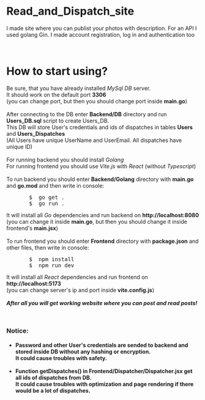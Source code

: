 <div>
  <h1>Read_and_Dispatch_site</h1>
  <p>I made site where you can publist your photos with description. For an API I used golang Gin. I made account registration, log in and authentication too</p>
</div>
<br>
<div>
  <h1>How to start using?</h1>
  <p>
    Be sure, that you have already installed <i>MySql DB</i> server. <br>
    It should work on the default port <strong>3306</strong> <br>
    (you can change port, but then you should change port inside <b>main.go</b>) <br>
    <br>
    After connecting to the DB enter <b>Backend/DB</b> directory and run <b>Users_DB.sql</b> script to create Users_DB.<br>
    This DB will store User's credentials and ids of dispatches in tables <strong>Users</strong> and <strong>Users_Dispatches</strong><br>
    (All Users have unique UserName and UserEmail. All dispatches have unique ID)<br>
    <br>
    For running backend you should install <i>Golang</i> <br>
    For running frontend you should use <i>Vite.js</i> with <i>React</i> (without <i>Typescript</i>)<br>
    <br>
    To run backend you should enter <b>Backend/Golang</b> directory with <b>main.go</b> and <b>go.mod</b> and then write in console: <br>
    <pre>
       $  go get . 
       $  go run . </pre>
    It will install all <i>Go</i> dependencies and run backend on <strong>http://localhost:8080</strong> <br>
    (you can change it inside <b>main.go</b>, but then you should change it inside frontend's <b>main.jsx</b>) <br>
    <br>
    To run frontend you should enter <b>Frontend</b> directory with <b>package.json</b> and other files, then write in console:
    <pre>
       $  npm install  
       $  npm run dev </pre>
    It will install all <i>React</i> dependencies and run frontend on <strong>http://localhost:5173</strong> <br>
    (you can change server's ip and port inside <b>vite.config.js</b>) <br>
    <br>
    <strong><em>After all you will get working website where you can post and read posts!</em></strong>
    <br>
  </p>
  <br>
  <h3>Notice:</h3>
    <h4>
      <ul>
        <li>
          Password and other User's credentials are sended to backend and stored inside DB without any hashing or encryption. <br>
          It could cause troubles with safety. 
        </li>
        <br>
        <li>
          Function getDispatches() in <b>Frontend/Dispatcher/Dispatcher.jsx</b> get all ids of dispatches from DB. <br>
          It could cause troubles with optimization and page rendering if there would be a lot of dispatches. 
        </li>
      </ul>
    </h4>
</div>
